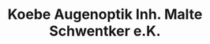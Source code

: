 ---
title: "Koebe Augenoptik Inh. Malte Schwentker e.K."
url: /spenge/koebe-augenoptik-inh-malte-schwentker-e-k/
shop: Optiker
---